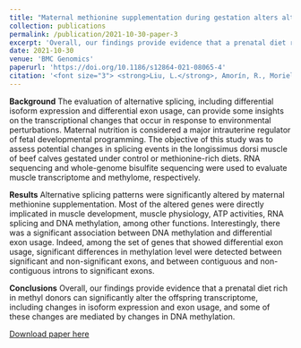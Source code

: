```yaml
---
title: "Maternal methionine supplementation during gestation alters alternative splicing and DNA methylation in bovine skeletal muscle"
collection: publications
permalink: /publication/2021-10-30-paper-3
excerpt: 'Overall, our findings provide evidence that a prenatal diet rich in methyl donors can significantly alter the offspring transcriptome, including changes in isoform expression and exon usage, and some of these changes are mediated by changes in DNA methylation.'
date: 2021-10-30
venue: 'BMC Genomics'
paperurl: 'https://doi.org/10.1186/s12864-021-08065-4'
citation: '<font size="3"> <strong>Liu, L.</strong>, Amorín, R., Moriel, P., DiLorenzo, N., Lancaster, P. A., & Peñagaricano, F. (2021). <em>Maternal methionine supplementation during gestation alters alternative splicing and DNA methylation in bovine skeletal muscle.</em> BMC genomics, 22, 1-11. </font>'
---
```


**Background**
The evaluation of alternative splicing, including differential isoform expression and differential exon usage, can provide some insights on the transcriptional changes that occur in response to environmental perturbations. Maternal nutrition is considered a major intrauterine regulator of fetal developmental programming. The objective of this study was to assess potential changes in splicing events in the longissimus dorsi muscle of beef calves gestated under control or methionine-rich diets. RNA sequencing and whole-genome bisulfite sequencing were used to evaluate muscle transcriptome and methylome, respectively.

**Results**
Alternative splicing patterns were significantly altered by maternal methionine supplementation. Most of the altered genes were directly implicated in muscle development, muscle physiology, ATP activities, RNA splicing and DNA methylation, among other functions. Interestingly, there was a significant association between DNA methylation and differential exon usage. Indeed, among the set of genes that showed differential exon usage, significant differences in methylation level were detected between significant and non-significant exons, and between contiguous and non-contiguous introns to significant exons.

**Conclusions**
Overall, our findings provide evidence that a prenatal diet rich in methyl donors can significantly alter the offspring transcriptome, including changes in isoform expression and exon usage, and some of these changes are mediated by changes in DNA methylation.


[Download paper here](https://doi.org/10.1186/s12864-021-08065-4)